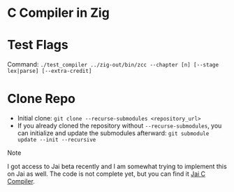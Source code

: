 # C Compiler in Zig


# Test Flags

Command: `./test_compiler ../zig-out/bin/zcc --chapter [n] [--stage lex|parse] [--extra-credit]`

# Clone Repo

- Initial clone: `git clone --recurse-submodules <repository_url>`
- If you already cloned the repository without `--recurse-submodules`, you can initialize and update the submodules afterward: `git submodule update --init --recursive`

> [!NOTE]  
> I got access to Jai beta recently and I am somewhat trying to implement this on Jai as well. The code is not complete yet, but you can find it [Jai C Compiler](https://github.com/amantuladhar/jai-c-compiler).
